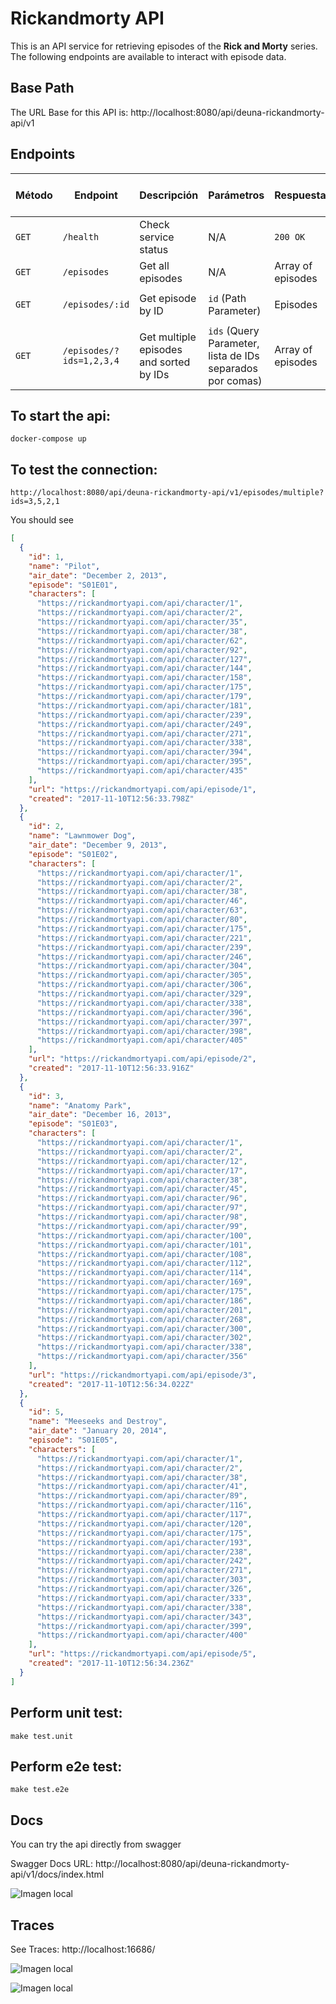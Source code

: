 # Rickandmorty API
This is an API service for retrieving episodes of the **Rick and Morty** series. The following endpoints are available to interact with episode data.

## Base Path
The URL Base for this API is: http://localhost:8080/api/deuna-rickandmorty-api/v1

## Endpoints

| Método | Endpoint                     | Descripción                             | Parámetros                       | Respuesta         | Código de Estado |
|--------|------------------------------|-----------------------------------------|-----------------------------------|-------------------|------------------|
| `GET`  | `/health`                    | Check service status                    | N/A                               | `200 OK`          | 200              |
| `GET`  | `/episodes`                  | Get all episodes                        | N/A                               | Array of episodes | `200 OK`  |
| `GET`  | `/episodes/:id`              | Get episode by ID                       | `id` (Path Parameter)             | Episodes          | `200 OK`, `404 Not Found` |
| `GET`  | `/episodes/?ids=1,2,3,4`     | Get multiple episodes and sorted by IDs | `ids` (Query Parameter, lista de IDs separados por comas) | Array of episodes | `200 OK`, `400 Bad Request` |


## To start the api:
```shell
docker-compose up
```

## To test the connection:
```shell
http://localhost:8080/api/deuna-rickandmorty-api/v1/episodes/multiple?ids=3,5,2,1
```

You should see
```json
[
  {
    "id": 1,
    "name": "Pilot",
    "air_date": "December 2, 2013",
    "episode": "S01E01",
    "characters": [
      "https://rickandmortyapi.com/api/character/1",
      "https://rickandmortyapi.com/api/character/2",
      "https://rickandmortyapi.com/api/character/35",
      "https://rickandmortyapi.com/api/character/38",
      "https://rickandmortyapi.com/api/character/62",
      "https://rickandmortyapi.com/api/character/92",
      "https://rickandmortyapi.com/api/character/127",
      "https://rickandmortyapi.com/api/character/144",
      "https://rickandmortyapi.com/api/character/158",
      "https://rickandmortyapi.com/api/character/175",
      "https://rickandmortyapi.com/api/character/179",
      "https://rickandmortyapi.com/api/character/181",
      "https://rickandmortyapi.com/api/character/239",
      "https://rickandmortyapi.com/api/character/249",
      "https://rickandmortyapi.com/api/character/271",
      "https://rickandmortyapi.com/api/character/338",
      "https://rickandmortyapi.com/api/character/394",
      "https://rickandmortyapi.com/api/character/395",
      "https://rickandmortyapi.com/api/character/435"
    ],
    "url": "https://rickandmortyapi.com/api/episode/1",
    "created": "2017-11-10T12:56:33.798Z"
  },
  {
    "id": 2,
    "name": "Lawnmower Dog",
    "air_date": "December 9, 2013",
    "episode": "S01E02",
    "characters": [
      "https://rickandmortyapi.com/api/character/1",
      "https://rickandmortyapi.com/api/character/2",
      "https://rickandmortyapi.com/api/character/38",
      "https://rickandmortyapi.com/api/character/46",
      "https://rickandmortyapi.com/api/character/63",
      "https://rickandmortyapi.com/api/character/80",
      "https://rickandmortyapi.com/api/character/175",
      "https://rickandmortyapi.com/api/character/221",
      "https://rickandmortyapi.com/api/character/239",
      "https://rickandmortyapi.com/api/character/246",
      "https://rickandmortyapi.com/api/character/304",
      "https://rickandmortyapi.com/api/character/305",
      "https://rickandmortyapi.com/api/character/306",
      "https://rickandmortyapi.com/api/character/329",
      "https://rickandmortyapi.com/api/character/338",
      "https://rickandmortyapi.com/api/character/396",
      "https://rickandmortyapi.com/api/character/397",
      "https://rickandmortyapi.com/api/character/398",
      "https://rickandmortyapi.com/api/character/405"
    ],
    "url": "https://rickandmortyapi.com/api/episode/2",
    "created": "2017-11-10T12:56:33.916Z"
  },
  {
    "id": 3,
    "name": "Anatomy Park",
    "air_date": "December 16, 2013",
    "episode": "S01E03",
    "characters": [
      "https://rickandmortyapi.com/api/character/1",
      "https://rickandmortyapi.com/api/character/2",
      "https://rickandmortyapi.com/api/character/12",
      "https://rickandmortyapi.com/api/character/17",
      "https://rickandmortyapi.com/api/character/38",
      "https://rickandmortyapi.com/api/character/45",
      "https://rickandmortyapi.com/api/character/96",
      "https://rickandmortyapi.com/api/character/97",
      "https://rickandmortyapi.com/api/character/98",
      "https://rickandmortyapi.com/api/character/99",
      "https://rickandmortyapi.com/api/character/100",
      "https://rickandmortyapi.com/api/character/101",
      "https://rickandmortyapi.com/api/character/108",
      "https://rickandmortyapi.com/api/character/112",
      "https://rickandmortyapi.com/api/character/114",
      "https://rickandmortyapi.com/api/character/169",
      "https://rickandmortyapi.com/api/character/175",
      "https://rickandmortyapi.com/api/character/186",
      "https://rickandmortyapi.com/api/character/201",
      "https://rickandmortyapi.com/api/character/268",
      "https://rickandmortyapi.com/api/character/300",
      "https://rickandmortyapi.com/api/character/302",
      "https://rickandmortyapi.com/api/character/338",
      "https://rickandmortyapi.com/api/character/356"
    ],
    "url": "https://rickandmortyapi.com/api/episode/3",
    "created": "2017-11-10T12:56:34.022Z"
  },
  {
    "id": 5,
    "name": "Meeseeks and Destroy",
    "air_date": "January 20, 2014",
    "episode": "S01E05",
    "characters": [
      "https://rickandmortyapi.com/api/character/1",
      "https://rickandmortyapi.com/api/character/2",
      "https://rickandmortyapi.com/api/character/38",
      "https://rickandmortyapi.com/api/character/41",
      "https://rickandmortyapi.com/api/character/89",
      "https://rickandmortyapi.com/api/character/116",
      "https://rickandmortyapi.com/api/character/117",
      "https://rickandmortyapi.com/api/character/120",
      "https://rickandmortyapi.com/api/character/175",
      "https://rickandmortyapi.com/api/character/193",
      "https://rickandmortyapi.com/api/character/238",
      "https://rickandmortyapi.com/api/character/242",
      "https://rickandmortyapi.com/api/character/271",
      "https://rickandmortyapi.com/api/character/303",
      "https://rickandmortyapi.com/api/character/326",
      "https://rickandmortyapi.com/api/character/333",
      "https://rickandmortyapi.com/api/character/338",
      "https://rickandmortyapi.com/api/character/343",
      "https://rickandmortyapi.com/api/character/399",
      "https://rickandmortyapi.com/api/character/400"
    ],
    "url": "https://rickandmortyapi.com/api/episode/5",
    "created": "2017-11-10T12:56:34.236Z"
  }
]
```

## Perform unit test:
```shell
make test.unit

```

## Perform e2e test:
```shell
make test.e2e
```

## Docs
You can try the api directly from swagger

Swagger Docs URL:  http://localhost:8080/api/deuna-rickandmorty-api/v1/docs/index.html

![Imagen local](./images/swagger.jpg)

## Traces
See Traces: http://localhost:16686/

![Imagen local](./images/jaeger_search.jpg)

![Imagen local](./images/trace_sample.jpg)
